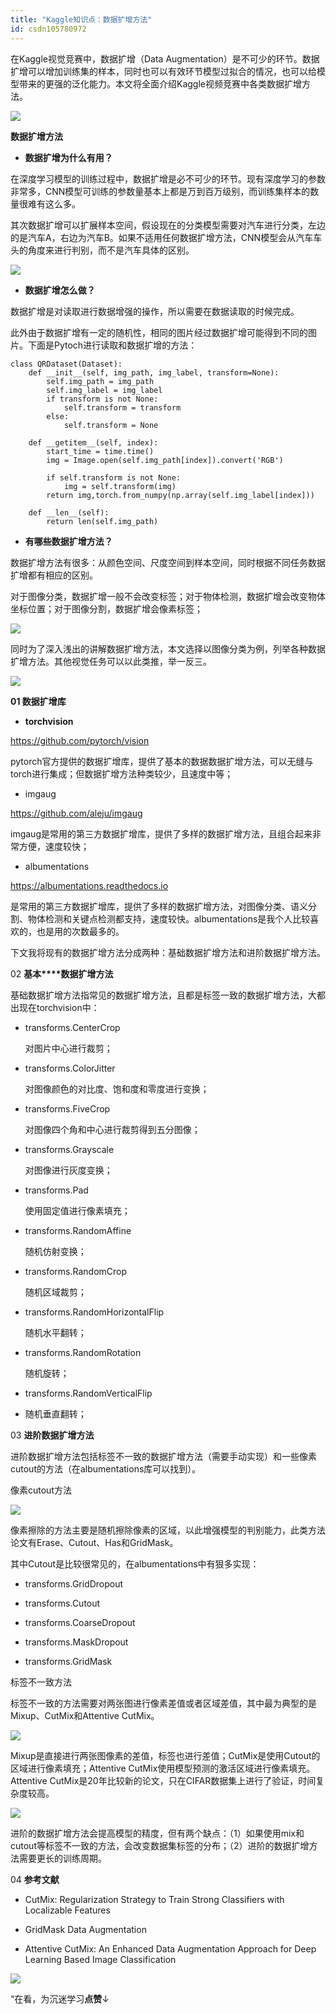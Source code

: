 ```yaml
---
title: "Kaggle知识点：数据扩增方法"
id: csdn105780972
---
```


在Kaggle视觉竞赛中，数据扩增（Data Augmentation）是不可少的环节。数据扩增可以增加训练集的样本，同时也可以有效环节模型过拟合的情况，也可以给模型带来的更强的泛化能力。本文将全面介绍Kaggle视频竞赛中各类数据扩增方法。

![](../img/8e8edf3d97288a30b5b152b26dec4984.png)

**数据扩增方法**

*   **数据扩增为什么有用？**

在深度学习模型的训练过程中，数据扩增是必不可少的环节。现有深度学习的参数非常多，CNN模型可训练的参数量基本上都是万到百万级别，而训练集样本的数量很难有这么多。

其次数据扩增可以扩展样本空间，假设现在的分类模型需要对汽车进行分类，左边的是汽车A，右边为汽车B。如果不适用任何数据扩增方法，CNN模型会从汽车车头的角度来进行判别，而不是汽车具体的区别。

![](../img/e9e0845271e75ae53857da99d92f6a93.png)

*   **数据扩增怎么做？**

数据扩增是对读取进行数据增强的操作，所以需要在数据读取的时候完成。

此外由于数据扩增有一定的随机性，相同的图片经过数据扩增可能得到不同的图片。下面是Pytoch进行读取和数据扩增的方法：

```
class QRDataset(Dataset):
    def __init__(self, img_path, img_label, transform=None):
        self.img_path = img_path
        self.img_label = img_label 
        if transform is not None:
            self.transform = transform
        else:
            self.transform = None

    def __getitem__(self, index):
        start_time = time.time()
        img = Image.open(self.img_path[index]).convert('RGB')

        if self.transform is not None:
            img = self.transform(img)
        return img,torch.from_numpy(np.array(self.img_label[index]))

    def __len__(self):
        return len(self.img_path) 
```

*   **有哪些数据扩增方法？**

数据扩增方法有很多：从颜色空间、尺度空间到样本空间，同时根据不同任务数据扩增都有相应的区别。

对于图像分类，数据扩增一般不会改变标签；对于物体检测，数据扩增会改变物体坐标位置；对于图像分割，数据扩增会像素标签；

![](../img/0d5c99e2850dfadb852ddbf42e655347.png)

同时为了深入浅出的讲解数据扩增方法，本文选择以图像分类为例，列举各种数据扩增方法。其他视觉任务可以以此类推，举一反三。

![](../img/74b0b0c12d0582d10bec5e46524aee2e.png)

**01 数据扩增库**

*   **torchvision**

https://github.com/pytorch/vision

pytorch官方提供的数据扩增库，提供了基本的数据数据扩增方法，可以无缝与torch进行集成；但数据扩增方法种类较少，且速度中等；

*   imgaug

https://github.com/aleju/imgaug

imgaug是常用的第三方数据扩增库，提供了多样的数据扩增方法，且组合起来非常方便，速度较快；

*   albumentations

https://albumentations.readthedocs.io

是常用的第三方数据扩增库，提供了多样的数据扩增方法，对图像分类、语义分割、物体检测和关键点检测都支持，速度较快。albumentations是我个人比较喜欢的，也是用的次数最多的。

下文我将现有的数据扩增方法分成两种：基础数据扩增方法和进阶数据扩增方法。

02 **基本****数据扩增方法**

基础数据扩增方法指常见的数据扩增方法，且都是标签一致的数据扩增方法，大都出现在torchvision中：

*   transforms.CenterCrop

    对图片中心进行裁剪；

*   transforms.ColorJitter

    对图像颜色的对比度、饱和度和零度进行变换；

*   transforms.FiveCrop

    对图像四个角和中心进行裁剪得到五分图像；

*   transforms.Grayscale

    对图像进行灰度变换；

*   transforms.Pad

    使用固定值进行像素填充；

*   transforms.RandomAffine

    随机仿射变换；

*   transforms.RandomCrop

    随机区域裁剪；

*   transforms.RandomHorizontalFlip

    随机水平翻转；

*   transforms.RandomRotation

    随机旋转；

*   transforms.RandomVerticalFlip

*   随机垂直翻转；

03 **进阶数据扩增方法**

进阶数据扩增方法包括标签不一致的数据扩增方法（需要手动实现）和一些像素cutout的方法（在albumentations库可以找到）。

像素cutout方法

![](../img/99e91fbb378da5f018f02ea21c62a641.png)

像素擦除的方法主要是随机擦除像素的区域，以此增强模型的判别能力，此类方法论文有Erase、Cutout、Has和GridMask。

其中Cutout是比较很常见的，在albumentations中有狠多实现：

*   transforms.GridDropout

*   transforms.Cutout

*   transforms.CoarseDropout

*   transforms.MaskDropout

*   transforms.GridMask

标签不一致方法

标签不一致的方法需要对两张图进行像素差值或者区域差值，其中最为典型的是Mixup、CutMix和Attentive CutMix。

![](../img/4e5c7007dff450d39d3398130f5f4d3f.png)

Mixup是直接进行两张图像素的差值，标签也进行差值；CutMix是使用Cutout的区域进行像素填充；Attentive CutMix使用模型预测的激活区域进行像素填充。Attentive CutMix是20年比较新的论文，只在CIFAR数据集上进行了验证，时间复杂度较高。

![](../img/8316b055414d370206026b506bb636de.png)

进阶的数据扩增方法会提高模型的精度，但有两个缺点：（1）如果使用mix和cutout等标签不一致的方法，会改变数据集标签的分布；（2）进阶的数据扩增方法需要更长的训练周期。

04 **参考文献**

*   CutMix: Regularization Strategy to Train Strong Classifiers with Localizable Features

*   GridMask Data Augmentation

*   Attentive CutMix: An Enhanced Data Augmentation Approach for Deep Learning Based Image Classification

![](../img/ac1260bd6d55ebcd4401293b8b1ef5ff.png)

“在看，为沉迷学习**点赞**↓